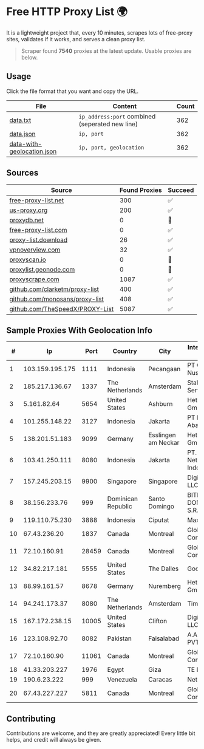 
# Free HTTP Proxy List 🌍

It is a lightweight project that, every 10 minutes, scrapes lots of free-proxy sites, validates if it works, and serves a clean proxy list.


> Scraper found **7540** proxies at the latest update. Usable proxies are below.

## Usage

Click the file format that you want and copy the URL.


|File|Content|Count|
|----|-------|-----|
|[data.txt](https://raw.githubusercontent.com/themiralay/Proxy-List-World/master/data.txt)|`ip_address:port` combined (seperated new line)|362|
|[data.json](https://raw.githubusercontent.com/themiralay/Proxy-List-World/master/data.json)|`ip, port`|362|
|[data-with-geolocation.json](https://raw.githubusercontent.com/themiralay/Proxy-List-World/master/data-with-geolocation.json)|`ip, port, geolocation`|362|

## Sources

|Source|Found Proxies|Succeed|
|------|-------------|-------|
|[free-proxy-list.net](https://free-proxy-list.net)|300|✅|
|[us-proxy.org](https://www.us-proxy.org)|200|✅|
|[proxydb.net](http://proxydb.net)|0|🚫|
|[free-proxy-list.com](https://free-proxy-list.com/?page=&port=&type%5B%5D=http&type%5B%5D=https&up_time=0&search=Search)|0|✅|
|[proxy-list.download](https://www.proxy-list.download/HTTP)|26|✅|
|[vpnoverview.com](https://vpnoverview.com/privacy/anonymous-browsing/free-proxy-servers)|32|✅|
|[proxyscan.io](https://www.proxyscan.io)|0|🚫|
|[proxylist.geonode.com](https://proxylist.geonode.com/api/proxy-list?limit=300&page=1&sort_by=lastChecked&sort_type=desc&protocols=http,https)|0|🚫|
|[proxyscrape.com](https://api.proxyscrape.com/v2/?request=displayproxies&protocol=http&timeout=10000&country=all&ssl=all&anonymity=all)|1087|✅|
|[github.com/clarketm/proxy-list](https://raw.githubusercontent.com/clarketm/proxy-list/master/proxy-list-raw.txt)|400|✅|
|[github.com/monosans/proxy-list](https://raw.githubusercontent.com/monosans/proxy-list/main/proxies/http.txt)|408|✅|
|[github.com/TheSpeedX/PROXY-List](https://raw.githubusercontent.com/TheSpeedX/PROXY-List/master/http.txt)|5087|✅|


## Sample Proxies With Geolocation Info

|#|Ip|Port|Country|City|Internet Service Provider|
|-|--|----|-------|----|-------------------------|
|1|103.159.195.175|1111|Indonesia|Pecangaan|PT Giga Digital Nusantara|
|2|185.217.136.67|1337|The Netherlands|Amsterdam|Stallion Network Services Limited|
|3|5.161.82.64|5654|United States|Ashburn|Hetzner Online GmbH|
|4|101.255.148.22|3127|Indonesia|Jakarta|PT Remala Abadi|
|5|138.201.51.183|9099|Germany|Esslingen am Neckar|Hetzner Online GmbH|
|6|103.41.250.111|8080|Indonesia|Jakarta|PT. Fiber Networks Indonesia|
|7|157.245.203.15|9900|Singapore|Singapore|DigitalOcean, LLC|
|8|38.156.233.76|999|Dominican Republic|Santo Domingo|BITNET DOMINICANA, S.R.L.|
|9|119.110.75.230|3888|Indonesia|Ciputat|Maxindo|
|10|67.43.236.20|1837|Canada|Montreal|GloboTech Communications|
|11|72.10.160.91|28459|Canada|Montreal|GloboTech Communications|
|12|34.82.217.181|5555|United States|The Dalles|Google LLC|
|13|88.99.161.57|8678|Germany|Nuremberg|Hetzner Online GmbH|
|14|94.241.173.37|8080|The Netherlands|Amsterdam|TimeWeb Ltd.|
|15|167.172.238.15|10005|United States|Clifton|DigitalOcean, LLC|
|16|123.108.92.70|8082|Pakistan|Faisalabad|A.A Networks PVT Ltd|
|17|72.10.160.90|11061|Canada|Montreal|GloboTech Communications|
|18|41.33.203.227|1976|Egypt|Giza|TE Data|
|19|190.6.23.222|999|Venezuela|Caracas|Net Uno|
|20|67.43.227.227|5811|Canada|Montreal|GloboTech Communications|



## Contributing

Contributions are welcome, and they are greatly appreciated! Every
little bit helps, and credit will always be given.

